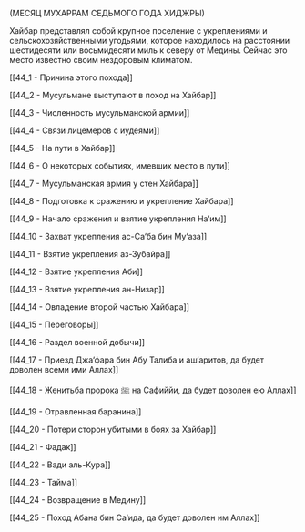(МЕСЯЦ МУХАРРАМ СЕДЬМОГО ГОДА ХИДЖРЫ)

Хайбар представлял собой крупное поселение с укреплениями и сельскохозяйственными угодьями, которое находилось на расстоянии шестидесяти или восьмидесяти миль к северу от Медины. Сейчас это место известно своим нездоровым климатом.

[[44_1 - Причина этого похода]]

[[44_2 - Мусульмане выступают в поход на Хайбар]]

[[44_3 - Численность мусульманской армии]]

[[44_4 - Связи лицемеров с иудеями]]

[[44_5 - На пути в Хайбар]]

[[44_6 - О некоторых событиях, имевших место в пути]]

[[44_7 - Мусульманская армия у стен Хайбара]]

[[44_8 - Подготовка к сражению и укрепление Хайбара]]

[[44_9 - Начало сражения и взятие укрепления На‘им]]

[[44_10 - Захват укрепления ас-Са‘ба бин Му‘аза]]

[[44_11 - Взятие укрепления аз-Зубайра]]

[[44_12 - Взятие укрепления Аби]]

[[44_13 - Взятие укрепления ан-Низар]]

[[44_14 - Овладение второй частью Хайбара]]

[[44_15 - Переговоры]]

[[44_16 - Раздел военной добычи]]

[[44_17 - Приезд Джа‘фара бин Абу Талиба и аш‘аритов, да будет доволен всеми ими Аллах]]

[[44_18 - Женитьба пророка ﷺ на Сафиййи, да будет доволен ею Аллах]]

[[44_19 - Отравленная баранина]]

[[44_20 - Потери сторон убитыми в боях за Хайбар]]

[[44_21 - Фадак]]

[[44_22 - Вади аль-Кура]]

[[44_23 - Тайма]]

[[44_24 - Возвращение в Медину]]

[[44_25 - Поход Абана бин Са‘ида, да будет доволен им Аллах]]

